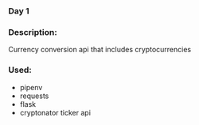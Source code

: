 ### Day 1

### Description:
Currency conversion api that includes cryptocurrencies


### Used:
- pipenv
- requests
- flask
- cryptonator ticker api


